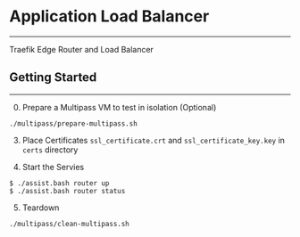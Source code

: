 # Application Load Balancer 
-------

Traefik Edge Router and Load Balancer


## Getting Started
------------

0. Prepare a Multipass VM to test in isolation (Optional)

```
./multipass/prepare-multipass.sh
```

3. Place Certificates `ssl_certificate.crt` and `ssl_certificate_key.key`  in `certs` directory 

4. Start the Servies
```
$ ./assist.bash router up
$ ./assist.bash router status
```

5. Teardown

```
./multipass/clean-multipass.sh
```
